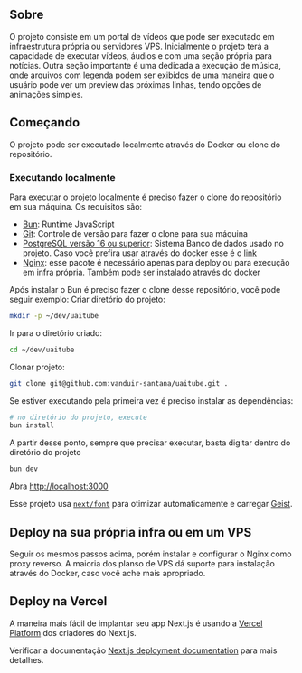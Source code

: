 ## Sobre
O projeto consiste em um portal de vídeos que pode ser executado em infraestrutura própria ou servidores VPS. Inicialmente o projeto terá a capacidade de executar vídeos, áudios e com uma seção própria para notícias. Outra seção importante é uma dedicada a execução de música, onde arquivos com legenda podem ser exibidos de uma maneira que o usuário pode ver um preview das próximas linhas, tendo opções de animações simples.

## Começando
O projeto pode ser executado localmente através do Docker ou clone do repositório.

### Executando localmente
Para executar o projeto localmente é preciso fazer o clone do repositório em sua máquina. Os requisitos são:
* [Bun](https://bun.sh/docs/installation): Runtime JavaScript
* [Git](https://git-scm.com/downloads): Controle de versão para fazer o clone para sua máquina
* [PostgreSQL versão 16 ou superior](https://www.postgresql.org/download/): Sistema Banco de dados usado no projeto. Caso você prefira usar através do docker esse é o [link](https://hub.docker.com/_/postgres)
* [Nginx](https://docs.nginx.com/nginx/admin-guide/installing-nginx/installing-nginx-open-source/): esse pacote é necessário apenas para deploy ou para execução em infra própria. Também pode ser instalado através do docker

Após instalar o Bun é preciso fazer o clone desse repositório, você pode seguir exemplo:
Criar diretório do projeto:
```bash
mkdir -p ~/dev/uaitube
```

Ir para o diretório criado:
```bash
cd ~/dev/uaitube
```

Clonar projeto:
```bash
git clone git@github.com:vanduir-santana/uaitube.git . 
```

Se estiver executando pela primeira vez é preciso instalar as dependências:
```bash
# no diretório do projeto, execute
bun install
```

A partir desse ponto, sempre que precisar executar, basta digitar dentro do diretório do projeto
```bash
bun dev
```

Abra [http://localhost:3000](http://localhost:3000) 

Esse projeto usa [`next/font`](https://nextjs.org/docs/app/building-your-application/optimizing/fonts) para otimizar automaticamente e carregar [Geist](https://vercel.com/font).

## Deploy na sua própria infra ou em um VPS
Seguir os mesmos passos acima, porém instalar e configurar o Nginx como proxy reverso. A maioria dos planso de VPS dá suporte para instalação através do Docker, caso você ache mais apropriado.

## Deploy na Vercel

A maneira mais fácil de implantar seu app Next.js é usando a [Vercel Platform](https://vercel.com/new?utm_medium=default-template&filter=next.js&utm_source=create-next-app&utm_campaign=create-next-app-readme) dos criadores do Next.js.

 Verificar a documentação [Next.js deployment documentation](https://nextjs.org/docs/app/building-your-application/deploying) para mais detalhes.
